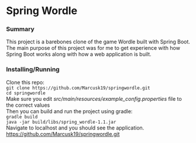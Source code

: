 # Spring Wordle #

### Summary ###
This project is a barebones clone of the game Wordle built with Spring Boot. The main purpose of this project was for me to get experience with how Spring Boot works along with how a web application is built.

### Installing/Running ###
Clone this repo:<br>
`git clone https://github.com/Marcusk19/springwordle.git`<br>
`cd springwordle`<br>
Make sure you edit *src/main/resources/example_config.properties* file to the correct values <br>
Then you can build and run the project using gradle:<br>
`gradle build`<br>
`java -jar build/libs/spring_wordle-1.1.jar`<br>
Navigate to localhost and you should see the application.<br>
https://github.com/Marcusk19/springwordle.git

